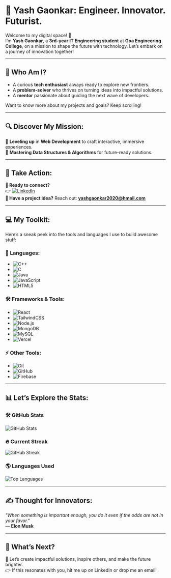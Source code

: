 # 🚀 Yash Gaonkar: Engineer. Innovator. Futurist.  

Welcome to my digital space! 🌌  
I’m **Yash Gaonkar**, a **3rd-year IT Engineering student** at **Goa Engineering College**, on a mission to shape the future with technology. Let’s embark on a journey of innovation together!  

---

## 👀 Who Am I?  
- A curious **tech enthusiast** always ready to explore new frontiers.  
- A **problem-solver** who thrives on turning ideas into impactful solutions.  
- A **mentor** passionate about guiding the next wave of developers.  

Want to know more about my projects and goals? Keep scrolling!  

---

## 🔍 Discover My Mission:  
🎯 **Leveling up** in **Web Development** to craft interactive, immersive experiences.  
🎯 **Mastering Data Structures & Algorithms** for future-ready solutions.  


---

## 🌟 Take Action:  
**📌 Ready to connect?**  
👉 [![LinkedIn](https://img.shields.io/badge/LinkedIn-Connect-blue?style=for-the-badge)](https://www.linkedin.com/in/yash-gaonkar-652003253?utm_source=share&utm_campaign=share_via&utm_content=profile&utm_medium=android_app)  
**📧 Have a project idea?** Reach out: **yashgaonkar2020@hmail.com**  

---

## 💻 My Toolkit:  
Here’s a sneak peek into the tools and languages I use to build awesome stuff:  

### 🔧 Languages:  
- ![C++](https://img.shields.io/badge/-C++-00599C?logo=c%2B%2B&logoColor=white)  
- ![C](https://img.shields.io/badge/-C-A8B9CC?logo=c&logoColor=white)  
- ![Java](https://img.shields.io/badge/-Java-007396?logo=java&logoColor=white)  
- ![JavaScript](https://img.shields.io/badge/-JavaScript-F7DF1E?logo=javascript&logoColor=black)  
- ![HTML5](https://img.shields.io/badge/-HTML5-E34F26?logo=html5&logoColor=white)  

### 🛠️ Frameworks & Tools:  
- ![React](https://img.shields.io/badge/-React-61DAFB?logo=react&logoColor=black)  
- ![TailwindCSS](https://img.shields.io/badge/-TailwindCSS-38B2AC?logo=tailwind-css&logoColor=white)  
- ![Node.js](https://img.shields.io/badge/-Node.js-339933?logo=node.js&logoColor=white)  
- ![MongoDB](https://img.shields.io/badge/-MongoDB-47A248?logo=mongodb&logoColor=white)  
- ![MySQL](https://img.shields.io/badge/-MySQL-4479A1?logo=mysql&logoColor=white)  
- ![Vercel](https://img.shields.io/badge/-Vercel-000000?logo=vercel&logoColor=white)  

### ⚡ Other Tools:  
- ![Git](https://img.shields.io/badge/-Git-F05032?logo=git&logoColor=white)  
- ![GitHub](https://img.shields.io/badge/-GitHub-181717?logo=github&logoColor=white)  
- ![Firebase](https://img.shields.io/badge/-Firebase-FFCA28?logo=firebase&logoColor=black)  

---

## 📊 Let’s Explore the Stats:  
### 🛠️ **GitHub Stats**  
![GitHub Stats](https://github-readme-stats.vercel.app/api?username=yashgaonkar&show_icons=true&theme=radical)  

### 🔥 **Current Streak**  
![GitHub Streak](https://github-readme-streak-stats.herokuapp.com/?user=yashgaonkar&theme=radical)  

### 🌎 **Languages Used**  
![Top Languages](https://github-readme-stats.vercel.app/api/top-langs/?username=yashgaonkar&layout=compact&theme=radical)  

---

## ✍️ Thought for Innovators:  
_"When something is important enough, you do it even if the odds are not in your favor."_  
— **Elon Musk**  

---

## 🚀 What’s Next?  
🌌 Let’s create impactful solutions, inspire others, and make the future brighter.  
👉 If this resonates with you, hit me up on LinkedIn or drop me an email!  


